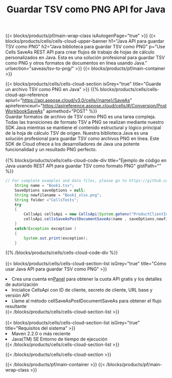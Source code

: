 ﻿---
title:  Guardar TSV como PNG API for Java
description:  Usando Aspose.Cells Cloud SDK for Java para guardar el archivo de formato TSV como archivo de formato PNG.
url: /es/java/saveas/tsv-to-png/
---
{{< blocks/products/pf/main-wrap-class isAutogenPage="true" >}}
{{< blocks/products/cells/cells-cloud-upper-banner h1="Java API para guardar TSV como PNG" h2="Java biblioteca para guardar TSV como PNG" p="Use Cells SaveAs REST API para crear flujos de trabajo de hojas de cálculo personalizados en Java. Esta es una solución profesional para guardar TSV como PNG y otros formatos de documentos en línea usando Java." urlsection="saveas/tsv-to-png/" >}}
{{< blocks/products/pf/main-container >}}

{{< blocks/products/cells/cells-cloud-section isGrey="true" title="Guarde un archivo TSV como PNG en Java" >}}
{{% blocks/products/cells/cells-cloud-api-reference apiurl="https://api.aspose.cloud/v3.0/cells/{name}/SaveAs" apireferenceurl="https://apireference.aspose.cloud/cells/#/Conversion/PostWorkbookSaveAs" apimethod="POST" %}}
<br/>
Guardar formatos de archivo de TSV como PNG es una tarea compleja. Todas las transiciones de formato TSV a PNG se realizan mediante nuestro SDK Java mientras se mantiene el contenido estructural y lógico principal de la hoja de cálculo TSV de origen. Nuestra biblioteca Java es una solución profesional para guardar TSV como archivos PNG en línea. Este SDK de Cloud ofrece a los desarrolladores de Java una potente funcionalidad y un resultado PNG perfecto.
<br/>
<br/>
{{% blocks/products/cells/cells-cloud-code-div title="Ejemplo de código en Java usando REST API para guardar TSV como formato PNG" gistPath="" %}}
  
```java
// For complete examples and data files, please go to https://github.com/aspose-cells-cloud/aspose-cells-cloud-java/
    String name = "Book1.tsv";
    SaveOptions saveOptions = null;
    String newfilename = "Book1_xlsx.png";
    String folder ="CellsTests";
    try 
    {
        CellsApi cellsApi = new CellsApi(System.getenv("ProductClientId"), System.getenv("ProductClientSecret"));
        cellsApi.cellsSaveAsPostDocumentSaveAs(name , saveOptions,newfilename,false,false,folder,null,null,null,true);                       
    }
    catch(Exception exception )
    {
        System.out.print(exception);
    }
```
  
{{% /blocks/products/cells/cells-cloud-code-div %}}
<br/>
<br/>
{{< blocks/products/cells/cells-cloud-section-list isGrey="true" title="Cómo usar Java API para guardar TSV como PNG" >}}
<li> Crea una cuenta en<a href="https://dashboard.aspose.cloud/">Panel</a> para obtener la cuota API gratis y los detalles de autorización</li>
<li>Inicialice CellsApi con ID de cliente, secreto de cliente, URL base y versión API</li>
<li>Llame al método cellSaveAsPostDocumentSaveAs para obtener el flujo resultante</li>
{{< /blocks/products/cells/cells-cloud-section-list >}}
<br/>
<br/>
{{< blocks/products/cells/cells-cloud-section-list isGrey="true" title="Requisitos del sistema" >}}
<li>Maven 2.2.0 o más reciente</li>
<li>Java(TM) SE Entorno de tiempo de ejecución</li>
{{< /blocks/products/cells/cells-cloud-section-list >}}

{{< /blocks/products/cells/cells-cloud-section >}}

{{< /blocks/products/pf/main-container >}}
{{< /blocks/products/pf/main-wrap-class >}}
